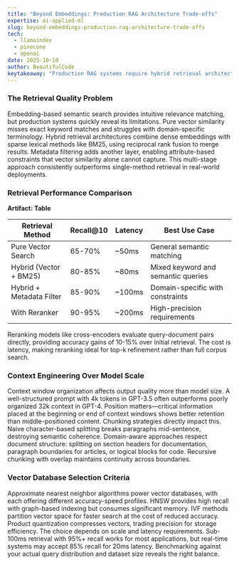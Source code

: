 ```yaml
---
title: "Beyond Embeddings: Production RAG Architecture Trade-offs"
expertise: ai-applied-ml
slug: beyond-embeddings-production-rag-architecture-trade-offs
tech:
  - llamaindex
  - pinecone
  - openai
date: 2025-10-10
author: BeautifulCode
keytakeaway: "Production RAG systems require hybrid retrieval architectures, domain-aware chunking, and reranking stages to achieve reliable accuracy beyond what embeddings alone provide."
---
```


### The Retrieval Quality Problem

Embedding-based semantic search provides intuitive relevance matching, but production systems quickly reveal its limitations. Pure vector similarity misses exact keyword matches and struggles with domain-specific terminology. Hybrid retrieval architectures combine dense embeddings with sparse lexical methods like BM25, using reciprocal rank fusion to merge results. Metadata filtering adds another layer, enabling attribute-based constraints that vector similarity alone cannot capture. This multi-stage approach consistently outperforms single-method retrieval in real-world deployments.

### Retrieval Performance Comparison

**Artifact: Table**

| Retrieval Method | Recall@10 | Latency | Best Use Case |
|------------------|-----------|---------|---------------|
| Pure Vector Search | 65-70% | ~50ms | General semantic matching |
| Hybrid (Vector + BM25) | 80-85% | ~80ms | Mixed keyword and semantic queries |
| Hybrid + Metadata Filter | 85-90% | ~100ms | Domain-specific with constraints |
| With Reranker | 90-95% | ~200ms | High-precision requirements |

Reranking models like cross-encoders evaluate query-document pairs directly, providing accuracy gains of 10-15% over initial retrieval. The cost is latency, making reranking ideal for top-k refinement rather than full corpus search.

### Context Engineering Over Model Scale

Context window organization affects output quality more than model size. A well-structured prompt with 4k tokens in GPT-3.5 often outperforms poorly organized 32k context in GPT-4. Position matters—critical information placed at the beginning or end of context windows shows better retention than middle-positioned content. Chunking strategies directly impact this. Naive character-based splitting breaks paragraphs mid-sentence, destroying semantic coherence. Domain-aware approaches respect document structure: splitting on section headers for documentation, paragraph boundaries for articles, or logical blocks for code. Recursive chunking with overlap maintains continuity across boundaries.

### Vector Database Selection Criteria

Approximate nearest neighbor algorithms power vector databases, with each offering different accuracy-speed profiles. HNSW provides high recall with graph-based indexing but consumes significant memory. IVF methods partition vector space for faster search at the cost of reduced accuracy. Product quantization compresses vectors, trading precision for storage efficiency. The choice depends on scale and latency requirements. Sub-100ms retrieval with 95%+ recall works for most applications, but real-time systems may accept 85% recall for 20ms latency. Benchmarking against your actual query distribution and dataset size reveals the right balance.